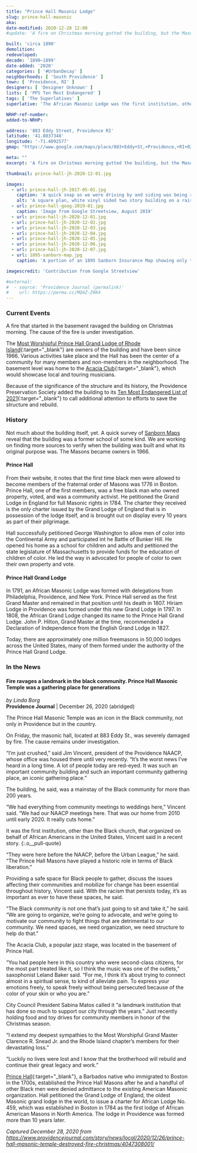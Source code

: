 ```yaml
---
title: "Prince Hall Masonic Lodge"
slug: prince-hall-masonic
aka: 
date-modified: 2020-12-28 12:00
#update: 'A fire on Christmas morning gutted the building, but the Masonic Lodge members plan to rebuild, <a href="https://charity.gofundme.com/phglfa" target="_blank">and you can help</a>.'

built: 'circa 1890'
demolition:
redeveloped:
decade: '1890–1899'
date-added: '2020'
categories: [ '#UrbanDecay' ]
neighborhoods: [ 'South Providence' ]
town: [ 'Providence, RI' ]
designers: [ 'Designer Unknown' ]
lists: [ 'PPS Ten Most Endangered' ]
tags: [ 'The Superlatives' ]
superlative: 'The African Masonic Lodge was the first institution, other than the Black church, that organized on behalf of African Americans in the United States'

NRHP-ref-number:
added-to-NRHP:

address: '883 Eddy Street, Providence RI'
latitude: '41.8037348'
longitude: '-71.4092577'
gmap: "https://www.google.com/maps/place/883+Eddy+St,+Providence,+RI+02905/@41.8037348,-71.4092577,17z/data=!3m1!4b1!4m5!3m4!1s0x89e44560ba6173fd:0xaf0e82fdf5089f15!8m2!3d41.8037348!4d-71.407069"

meta: ""
excerpt: 'A fire on Christmas morning gutted the building, but the Masonic Lodge members plan to rebuild, <a href="//charity.gofundme.com/phglfa" target="_blank">and you can help</a>.'

thumbnail: prince-hall-jh-2020-12-01.jpg

images:
  - url: prince-hall-jh-2017-05-01.jpg
    caption: 'A quick snap as we were driving by and siding was being replaced. We were interested in the original siding underneath'
    alt: 'A square plan, white vinyl sided two story building on a raised foundation with a double-hip roof line and the remnants of the base of a former bell or decorative clerstory tower'
  - url: prince-hall-goog-2019-01.jpg
    caption: 'Image from Google Streetview, August 2019'
  - url: prince-hall-jh-2020-12-01.jpg
  - url: prince-hall-jh-2020-12-02.jpg
  - url: prince-hall-jh-2020-12-03.jpg
  - url: prince-hall-jh-2020-12-04.jpg
  - url: prince-hall-jh-2020-12-05.jpg
  - url: prince-hall-jh-2020-12-06.jpg
  - url: prince-hall-jh-2020-12-07.jpg
  - url: 1895-sanborn-map.jpg
    caption: 'A portion of an 1895 Sanborn Insurance Map showing only the label “School” where Prince Hall is located now. The building outline is the same, leading us to believe it is the same structure.'

imagescredit: 'Contribution from Google Streetview'

#external:
#  - source: 'Providence Journal (permalink)'
#    url: https://perma.cc/MQ4Z-Z9K4
---
```


### Current Events

A fire that started in the basement ravaged the building on Christmas morning. The cause of the fire is under investigation. 

The [Most Worshipful Prince Hall Grand Lodge of Rhode Island](//princehallmasonsglri.org/){:target="_blank"} are owners of the building and have been since 1966. Various activities take place and the Hall has been the center of a community for many members and non-members in the neighborhood. The basement level was home to the [Acacia Club](//princehallmasonsglri.org/acacia-club/){:target="_blank"}, which would showcase local and touring musicians. 

Because of the significance of the structure and its history, the Providence Preservation Society added the building to its [Ten Most Endangered List of 2021](//ppsri.org/advocacy/mep/2021mep/){:target="_blank"} to call additional attention to efforts to save the structure and rebuild. 


### History

Not much about the building itself, yet. A quick survey of [Sanborn Maps](#photo-1895-sanborn-map) reveal that the building was a former school of some kind. We are working on finding more sources to verify when the building was built and what its original purpose was. The Masons became owners in 1966. 

#### Prince Hall

From their website, it notes that the first time black men were allowed to become members of the fraternal order of Masons was 1776 in Boston. Prince Hall, one of the first members, was a free black man who owned property, voted, and was a community activist. He petitioned the Grand Lodge in England for full Masonic rights in 1784. The charter they received is the only charter issued by the Grand Lodge of England that is in possession of the lodge itself, and is brought out on display every 10 years as part of their pilgrimage. 

Hall successfully petitioned George Washington to allow men of color into the Continental Army and participated int he Battle of Bunker Hill. He opened his home as a school for children and adults and petitioned the state legislature of Massachusetts to provide funds for the education of children of color. He led the way in advocated for people of color to own their own property and vote. 

#### Prince Hall Grand Lodge

In 1791, an African Masonic Lodge was formed with delegations from Philadelphia, Providence, and New York. Prince Hall served as the first Grand Master and remained in that position until his death in 1807. Hiriam Lodge in Providence was formed under this new Grand Lodge in 1797. In 1808, the African Grand Lodge changed its name to the Prince Hall Grand Lodge. John P. Hilton, Grand Master at the time, recommended a Declaration of Independence from the English Grand Lodge in 1827. 

Today, there are approximately one million freemasons in 50,000 lodges across the United States, many of them formed under the authority of the Prince Hall Grand Lodge. 


### In the News

#### Fire ravages a landmark in the black community. Prince Hall Masonic Temple was a gathering place for generations

_by Linda Borg_  
**Providence Journal** | December 26, 2020 (abridged)

The Prince Hall Masonic Temple was an icon in the Black community, not only in Providence but in the country.

On Friday, the masonic hall, located at 883 Eddy St., was severely damaged by fire. The cause remains under investigation.    

“I’m just crushed,” said Jim Vincent, president of the Providence NAACP, whose office was housed there until very recently. “It’s the worst news I’ve heard in a long time. A lot of people today are red-eyed. It was such an important community building and such an important community gathering place, an iconic gathering place.”

The building, he said, was a mainstay of the Black community for more than 200 years. 

“We had everything from community meetings to weddings here,” Vincent said. “We had our NAACP meetings here. That was our home from 2010 until early 2020. It really cuts home.”

It was the first institution, other than the Black church, that organized on behalf of African Americans in the United States, Vincent said in a recent story.
{:.o__pull-quote}

“They were here before the NAACP, before the Urban League,” he said. “The Prince Hall Masons have played a historic role in terms of Black liberation.”

Providing a safe space for Black people to gather, discuss the issues affecting their communities and mobilize for change has been essential throughout history, Vincent said. With the racism that persists today, it’s as important as ever to have these spaces, he said.

“The Black community is not one that’s just going to sit and take it,” he said. “We are going to organize, we’re going to advocate, and we’re going to motivate our community to fight things that are detrimental to our community. We need spaces, we need organization, we need structure to help do that.”

The Acacia Club, a popular jazz stage, was located in the basement of Prince Hall.

“You had people here in this country who were second-class citizens, for the most part treated like it, so I think the music was one of the outlets,” saxophonist Leland Baker said. “For me, I think it’s about trying to connect almost in a spiritual sense, to kind of alleviate pain. To express your emotions freely, to speak freely without being persecuted because of the color of your skin or who you are.”

City Council President Sabina Matos called it “a landmark institution that has done so much to support our city through the years.” Just recently holding food and toy drives for community members in honor of the Christmas season.

“I extend my deepest sympathies to the Most Worshipful Grand Master Clarence R. Snead Jr. and the Rhode Island chapter’s members for their devastating loss.” 

“Luckily no lives were lost and I know that the brotherhood will rebuild and continue their great legacy and work.”

[Prince Hall](//en.wikipedia.org/wiki/Prince_Hall){:target="_blank"}, a Barbados native who immigrated to Boston in the 1700s, established the Prince Hall Masons after he and a handful of other Black men were denied admittance to the existing American Masonic organization. Hall petitioned the Grand Lodge of England, the oldest Masonic grand lodge in the world, to issue a charter for African Lodge No. 459, which was established in Boston in 1784 as the first lodge of African American Masons in North America. The lodge in Providence was formed more than 10 years later.

_Captured December 28, 2020 from https://www.providencejournal.com/story/news/local/2020/12/26/prince-hall-masonic-temple-destroyed-fire-christmas/4047308001/_
